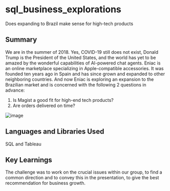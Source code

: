 # sql_business_explorations
Does expanding to Brazil make sense for high-tech products

## Summary
We are in the summer of 2018. Yes, COVID-19 still does not exist, Donald Trump is the President of the United States, and the world has yet to be amazed by the wonderful capabilities of AI-powered chat agents. Eniac is an online marketplace specializing in Apple-compatible accessories. It was founded ten years ago in Spain and has since grown and expanded to other neighboring countries. And now Eniac is exploring an expansion to the Brazilian market and is concerned with the following 2 questions in advance:

1. Is Magist a good fit for high-end tech products?
2. Are orders delivered on time?

![image](https://github.com/user-attachments/assets/00e4f7d0-bc83-4a00-8f73-0bb15b448d74)

## Languages and Libraries Used
SQL and Tableau

## Key Learnings
The challenge was to work on the crucial issues within our group, to find a common direction and to convey this in the presentation, to give the best recommendation for business growth.
